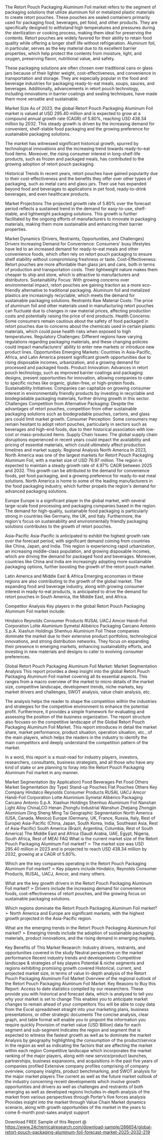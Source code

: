 The Retort Pouch Packaging Aluminum Foil market refers to the segment of packaging solutions that utilize aluminum foil or metalized plastic materials to create retort pouches. These pouches are sealed containers primarily used for packaging food, beverages, pet food, and other products. They are specifically designed to withstand high temperatures and pressures during the sterilization or cooking process, making them ideal for preserving the contents. Retort pouches are widely favored for their ability to retain food quality while offering a longer shelf life without refrigeration. Aluminum foil, in particular, serves as the key material due to its excellent barrier properties, which help protect the contents from moisture, light, and oxygen, preserving flavor, nutritional value, and safety.

These packaging solutions are often chosen over traditional cans or glass jars because of their lighter weight, cost-effectiveness, and convenience in transportation and storage. They are especially popular in the food and beverage industries for packaging ready-to-eat meals, soups, sauces, and beverages. Additionally, advancements in retort pouch technology, including innovations in barrier coatings and sealing techniques, have made them more versatile and sustainable.

Market Size
As of 2023, the global Retort Pouch Packaging Aluminum Foil market is valued at USD 295.40 million and is expected to grow at a compound annual growth rate (CAGR) of 5.80%, reaching USD 438.34 million by 2032. This steady growth is driven by the increasing demand for convenient, shelf-stable food packaging and the growing preference for sustainable packaging solutions.

The market has witnessed significant historical growth, spurred by technological innovations and the increasing trend towards ready-to-eat food items. Moreover, the rising consumer interest in long-shelf-life products, such as frozen and packaged meals, has contributed to the growing adoption of retort pouch packaging.

Historical Trends
In recent years, retort pouches have gained popularity due to their cost-effectiveness and the benefits they offer over other types of packaging, such as metal cans and glass jars. Their use has expanded beyond food and beverages to applications in pet food, ready-to-drink beverages, and even healthcare products.

Market Projections
The projected growth rate of 5.80% over the forecast period reflects a sustained trend in the demand for easy-to-use, shelf-stable, and lightweight packaging solutions. This growth is further facilitated by the ongoing efforts of manufacturers to innovate in packaging materials, making them more sustainable and enhancing their barrier properties.

Market Dynamics (Drivers, Restraints, Opportunities, and Challenges)
Drivers
Increasing Demand for Convenience: Consumers' busy lifestyles have led to an increased demand for ready-to-eat meals and other convenience foods, which often rely on retort pouch packaging to ensure shelf stability without compromising freshness or taste.
Cost-Effectiveness: Retort pouches are more affordable than glass jars and cans, both in terms of production and transportation costs. Their lightweight nature makes them cheaper to ship and store, which is attractive to manufacturers and distributors.
Sustainability Focus: With growing concerns over environmental impact, retort pouches are gaining traction as a more eco-friendly alternative to traditional packaging. Aluminum foil and metalized plastics are increasingly recyclable, which meets the demand for sustainable packaging solutions.
Restraints
Raw Material Costs: The price of aluminum foil and other materials used in manufacturing retort pouches can fluctuate due to changes in raw material prices, affecting production costs and potentially raising the price of end products.
Health Concerns: Some consumers remain cautious about the safety of food packaged in retort pouches due to concerns about the chemicals used in certain plastic materials, which could pose health risks when exposed to high temperatures.
Regulatory Challenges: Different regions have varying regulations regarding packaging materials, and these changing policies could impact manufacturers' ability to enter new markets or introduce new product lines.
Opportunities
Emerging Markets: Countries in Asia-Pacific, Africa, and Latin America present significant growth opportunities due to rising disposable incomes, urbanization, and a growing demand for processed and packaged foods.
Product Innovation: Advances in retort pouch technology, such as improved barrier coatings and packaging designs, present opportunities for innovation, allowing companies to cater to specific niches like organic, gluten-free, or high-protein foods.
Sustainability Initiatives: Companies can capitalize on growing consumer interest in environmentally friendly products by investing in recyclable and biodegradable packaging materials, further driving growth in this sector.
Challenges
Competition from Alternative Packaging: Despite the advantages of retort pouches, competition from other sustainable packaging solutions such as biodegradable pouches, cartons, and glass jars could limit market growth.
Consumer Perception: Some consumers may remain hesitant to adopt retort pouches, particularly in sectors such as beverages and high-end foods, due to their historical association with low-cost or mass-produced items.
Supply Chain Issues: The global supply chain disruptions experienced in recent years could impact the availability and pricing of essential materials, which could ultimately affect production timelines and market supply.
Regional Analysis
North America
In 2023, North America was one of the largest markets for Retort Pouch Packaging Aluminum Foil, with a market size of USD 76.97 million. The region is expected to maintain a steady growth rate of 4.97% CAGR between 2025 and 2032. This growth can be attributed to the demand for convenience foods, pet food packaging, and a growing preference for ready-to-eat meal solutions. North America is home to some of the leading manufacturers in the food packaging industry, which further propels the region's demand for advanced packaging solutions.

Europe
Europe is a significant player in the global market, with several large-scale food processing and packaging companies based in the region. The demand for high-quality, sustainable food packaging is particularly strong in countries like Germany, the UK, and Italy. Furthermore, the region's focus on sustainability and environmentally friendly packaging solutions contributes to the growth of retort pouches.

Asia-Pacific
Asia-Pacific is anticipated to exhibit the highest growth rate over the forecast period, with significant demand coming from countries like China, Japan, and India. This region is experiencing rapid urbanization, an increasing middle-class population, and growing disposable incomes, which are driving the demand for packaged food and beverages. Moreover, countries like China and India are increasingly adopting more sustainable packaging options, further boosting the growth of the retort pouch market.

Latin America and Middle East & Africa
Emerging economies in these regions are also contributing to the growth of the global market. The expanding food and beverage industry, along with growing consumer interest in ready-to-eat products, is anticipated to drive the demand for retort pouches in South America, the Middle East, and Africa.

Competitor Analysis
Key players in the global Retort Pouch Packaging Aluminum Foil market include:

Hindalco
Reynolds Consumer Products
RUSAL
UACJ
Amcor
Handi-Foil Corporation
Lotte Aluminium
Symetal
Alibérico Packaging
Carcano Antonio S.p.A.
Xiashun Holdings
Shenhuo Aluminium Foil
These companies dominate the market due to their extensive product portfolios, technological innovations, and strong distribution networks. They focus on expanding their presence in emerging markets, enhancing sustainability efforts, and investing in new materials and designs to cater to evolving consumer preferences.

Global Retort Pouch Packaging Aluminum Foil Market: Market Segmentation Analysis
This report provides a deep insight into the global Retort Pouch Packaging Aluminum Foil market covering all its essential aspects. This ranges from a macro overview of the market to micro details of the market size, competitive landscape, development trends, niche markets, key market drivers and challenges, SWOT analysis, value chain analysis, etc.

The analysis helps the reader to shape the competition within the industries and strategies for the competitive environment to enhance the potential profit. Furthermore, it provides a simple framework for evaluating and assessing the position of the business organization. The report structure also focuses on the competitive landscape of the Global Retort Pouch Packaging Aluminum Foil Market. This report introduces in detail the market share, market performance, product situation, operation situation, etc., of the main players, which helps the readers in the industry to identify the main competitors and deeply understand the competition pattern of the market.

In a word, this report is a must-read for industry players, investors, researchers, consultants, business strategists, and all those who have any kind of stake or are planning to foray into the Retort Pouch Packaging Aluminum Foil market in any manner.

Market Segmentation (by Application)
Food
Beverages
Pet Food
Others
Market Segmentation (by Type)
Stand-up Pouches
Flat Pouches
Others
Key Company
Hindalco
Reynolds Consumer Products
RUSAL
UACJ
Amcor
Handi-Foil Corporation
Lotte Aluminium
Symetal
Alibérico Packaging
Carcano Antonio S.p.A.
Xiashun Holdings
Shenhuo Aluminium Foil
Nanshan Light Alloy
ChinaLCO
Henan Zhongfu Industrial
Wanshun
Zhejiang Zhongjin Aluminium
Ding Sheng
Ming Tai
Geographic Segmentation
North America (USA, Canada, Mexico)
Europe (Germany, UK, France, Russia, Italy, Rest of Europe)
Asia-Pacific (China, Japan, South Korea, India, Southeast Asia, Rest of Asia-Pacific)
South America (Brazil, Argentina, Columbia, Rest of South America)
The Middle East and Africa (Saudi Arabia, UAE, Egypt, Nigeria, South Africa, Rest of MEA)
FAQ 
What is the current market size of the Retort Pouch Packaging Aluminum Foil market?
➣ The market size was USD 295.40 million in 2023 and is projected to reach USD 438.34 million by 2032, growing at a CAGR of 5.80%.

Which are the key companies operating in the Retort Pouch Packaging Aluminum Foil market?
➣ Key players include Hindalco, Reynolds Consumer Products, RUSAL, UACJ, Amcor, and many others.

What are the key growth drivers in the Retort Pouch Packaging Aluminum Foil market?
➣ Drivers include the increasing demand for convenience foods, cost-effectiveness of retort pouches, and the growing focus on sustainable packaging solutions.

Which regions dominate the Retort Pouch Packaging Aluminum Foil market?
➣ North America and Europe are significant markets, with the highest growth projected in the Asia-Pacific region.

What are the emerging trends in the Retort Pouch Packaging Aluminum Foil market?
➣ Emerging trends include the adoption of sustainable packaging materials, product innovations, and the rising demand in emerging markets.

Key Benefits of This Market Research:
Industry drivers, restraints, and opportunities covered in the study
Neutral perspective on the market performance
Recent industry trends and developments
Competitive landscape & strategies of key players
Potential & niche segments and regions exhibiting promising growth covered
Historical, current, and projected market size, in terms of value
In-depth analysis of the Retort Pouch Packaging Aluminum Foil Market
Overview of the regional outlook of the Retort Pouch Packaging Aluminum Foil Market:
Key Reasons to Buy this Report:
Access to date statistics compiled by our researchers. These provide you with historical and forecast data, which is analyzed to tell you why your market is set to change
This enables you to anticipate market changes to remain ahead of your competitors
You will be able to copy data from the Excel spreadsheet straight into your marketing plans, business presentations, or other strategic documents
The concise analysis, clear graph, and table format will enable you to pinpoint the information you require quickly
Provision of market value (USD Billion) data for each segment and sub-segment
Indicates the region and segment that is expected to witness the fastest growth as well as to dominate the market
Analysis by geography highlighting the consumption of the product/service in the region as well as indicating the factors that are affecting the market within each region
Competitive landscape which incorporates the market ranking of the major players, along with new service/product launches, partnerships, business expansions, and acquisitions in the past five years of companies profiled
Extensive company profiles comprising of company overview, company insights, product benchmarking, and SWOT analysis for the major market players
The current as well as the future market outlook of the industry concerning recent developments which involve growth opportunities and drivers as well as challenges and restraints of both emerging as well as developed regions
Includes in-depth analysis of the market from various perspectives through Porter’s five forces analysis
Provides insight into the market through Value Chain
Market dynamics scenario, along with growth opportunities of the market in the years to come
6-month post-sales analyst support

Download FREE Sample of this Report @ https://www.24chemicalresearch.com/download-sample/286654/global-retort-pouch-packaging-aluminum-foil-forecast-market-2025-2032-219
